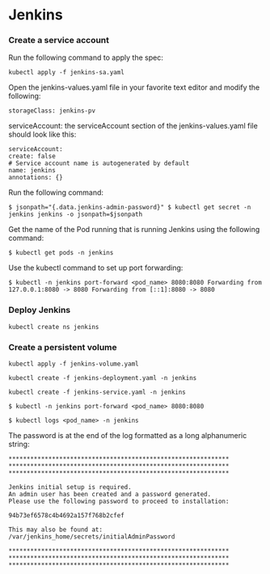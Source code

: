 # Jenkins

### Create a service account
Run the following command to apply the spec:

`kubectl apply -f jenkins-sa.yaml`

Open the jenkins-values.yaml file in your favorite text editor and modify the following:

`storageClass: jenkins-pv`

serviceAccount: the serviceAccount section of the jenkins-values.yaml file should look like this:

```
serviceAccount:
create: false
# Service account name is autogenerated by default
name: jenkins
annotations: {}
```

Run the following command:

`$ jsonpath="{.data.jenkins-admin-password}"
$ kubectl get secret -n jenkins jenkins -o jsonpath=$jsonpath`

Get the name of the Pod running that is running Jenkins using the following command:

`$ kubectl get pods -n jenkins`

Use the kubectl command to set up port forwarding:

`$ kubectl -n jenkins port-forward <pod_name> 8080:8080
Forwarding from 127.0.0.1:8080 -> 8080
Forwarding from [::1]:8080 -> 8080`

### Deploy Jenkins

`kubectl create ns jenkins`

### Create a persistent volume

`kubectl apply -f jenkins-volume.yaml`

`kubectl create -f jenkins-deployment.yaml -n jenkins`

`kubectl create -f jenkins-service.yaml -n jenkins`

`$ kubectl -n jenkins port-forward <pod_name> 8080:8080`

`$ kubectl logs <pod_name> -n jenkins`


The password is at the end of the log formatted as a long alphanumeric string:

```
*************************************************************
*************************************************************
*************************************************************

Jenkins initial setup is required.
An admin user has been created and a password generated.
Please use the following password to proceed to installation:

94b73ef6578c4b4692a157f768b2cfef

This may also be found at:
/var/jenkins_home/secrets/initialAdminPassword

*************************************************************
*************************************************************
*************************************************************
```
